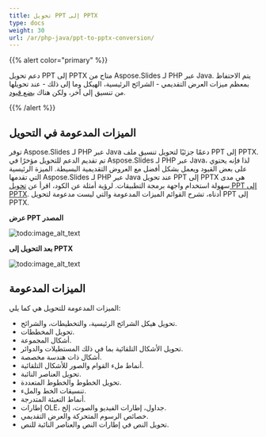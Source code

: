 ```yaml
---
title: تحويل PPT إلى PPTX
type: docs
weight: 30
url: /ar/php-java/ppt-to-pptx-conversion/
---
```


{{% alert color="primary" %}} 

دعم تحويل PPT إلى PPTX متاح من Aspose.Slides لـ PHP عبر Java. يتم الاحتفاظ بمعظم ميزات العرض التقديمي - الشرائح الرئيسية، الهيكل وما إلى ذلك - عند تحويلها من تنسيق إلى آخر، ولكن هناك [بضع قيود](/slides/ar/php-java/ppt-to-pptx-conversion/).

{{% /alert %}} 
## **الميزات المدعومة في التحويل**
توفر Aspose.Slides لـ PHP عبر Java دعمًا جزئيًا لتحويل تنسيق ملف PPT إلى PPTX. تم تقديم الدعم للتحويل مؤخرًا في Aspose.Slides لـ PHP عبر Java، لذا فإنه يحتوي على بعض القيود ويعمل بشكل أفضل مع العروض التقديمية البسيطة. الميزة الرئيسية التي تقدمها Aspose.Slides لـ PHP عبر Java عند تحويل PPT إلى PPTX هي مدى سهولة استخدام واجهة برمجة التطبيقات. لرؤية أمثلة عن الكود، اقرأ عن [تحويل PPT إلى PPTX](). أدناه، تشرح القوائم الميزات المدعومة والتي ليست مدعومة لتحويل PPT إلى PPTX.

**عرض PPT المصدر**

![todo:image_alt_text](ppt-to-pptx-conversion_1.png)

**بعد التحويل إلى PPTX**

![todo:image_alt_text](ppt-to-pptx-conversion_2.png)

## **الميزات المدعومة**
الميزات المدعومة للتحويل هي كما يلي:

- تحويل هيكل الشرائح الرئيسية، والتخطيطات، والشرائح.
- تحويل المخططات.
- أشكال المجموعة.
- تحويل الأشكال التلقائية بما في ذلك المستطيلات والدوائر.
- أشكال ذات هندسة مخصصة.
- أنماط ملء القوام والصور للأشكال التلقائية.
- تحويل العناصر النائبة.
- تحويل الخطوط والخطوط المتعددة.
- تنسيقات الخط والملء.
- أنماط التعبئة المتدرجة.
- إطارات OLE، جداول، إطارات الفيديو والصوت، إلخ.
- خصائص الرسوم المتحركة والعرض التقديمي.
- تحويل النص في إطارات النص والعناصر النائبة للنص.
